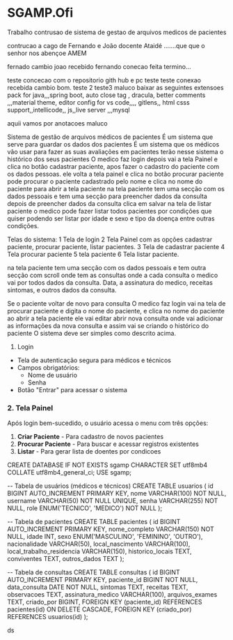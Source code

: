 # SGAMP.Ofi
Trabalho contrusao de sistema de gestao de arquivos medicos de pacientes
 
contrucao a cago de Fernando e João docente Ataidé .......que que o senhor nos abençoe
AMEM


fernado cambio
joao recebido
fernando conecao feita termino...

teste concecao com o repositorio gith hub e pc teste teste
conexao recebida cambio bom.
teste 2
teste3
maluco baixar as seguintes extensoes pack for java,,,spring boot, auto close tag , dracula, better comments ,,,material theme, editor config for vs code,,,, gitlens,, html csss support,,intellicode,, js,,live server ,,,mysql




aquii vamos por anotacoes maluco 

Sistema de gestão de arquivos médicos de pacientes
É um sistema que serve para guardar os dados dos pacientes 
É um sistema que os médicos vão usar para fazer as suas avaliações em pacientes terão nesse sistema o histórico dos seus pacientes
O medico faz login 
depois vai a tela Painel e clica no botão cadastrar paciente, 
apos fazer o cadastro do paciente com os dados pessoas.  ele volta a tela painel e clica no botão procurar paciente pode procurar o paciente cadastrado pelo nome e clica no nome do paciente para abrir a tela paciente
na tela paciente tem uma secção com os dados pessoais e tem uma secção para preencher dados da consulta depois de preencher dados da consulta clica em salvar 
na tela de listar paciente o medico pode fazer listar todos pacientes por condições que quiser podendo ser listar por idade e sexo e tipo da doença entre outras condições.

Telas do sistema:
1 Tela de login
2 Tela Painel com as opções cadastrar paciente, procurar paciente, listar pacientes.
3 Tela de cadastrar paciente
4 Tela procurar paciente
5 tela paciente 
6 Tela listar paciente.


na tela paciente tem uma secção com os dados pessoais e tem outra secção com scroll onde tem as consultas onde a cada consulta o medico vai por todos dados da consulta. Data, a assinatura do medico, receitas sintomas, e outros dados da consulta.

Se o paciente voltar de novo para consulta O medico faz login vai na tela de procurar paciente e digita o nome do paciente, e clica no nome do paciente ao abrir a tela paciente ele vai editar abrir nova consulta onde vai adicionar as informações da nova consulta e assim vai se criando o histórico do paciente
O sistema deve ser simples como descrito acima.

1.	Login
- Tela de autenticação segura para médicos e técnicos
- Campos obrigatórios:
  - Nome de usuário
  - Senha
- Botão "Entrar" para acessar o sistema

### 2. Tela Painel
Após login bem-sucedido, o usuário acessa o menu com três opções:
1. **Criar Paciente** - Para cadastro de novos pacientes
2. **Procurar Paciente** - Para buscar e acessar registros existentes
3. **Listar** - Para gerar lista de doentes por condicoes 



CREATE DATABASE IF NOT EXISTS sgamp CHARACTER SET utf8mb4 COLLATE utf8mb4_general_ci;
USE sgamp;

-- Tabela de usuários (médicos e técnicos)
CREATE TABLE usuarios (
    id BIGINT AUTO_INCREMENT PRIMARY KEY,
    nome VARCHAR(100) NOT NULL,
    username VARCHAR(50) NOT NULL UNIQUE,
    senha VARCHAR(255) NOT NULL,
    role ENUM('TECNICO', 'MEDICO') NOT NULL
);

-- Tabela de pacientes
CREATE TABLE pacientes (
    id BIGINT AUTO_INCREMENT PRIMARY KEY,
    nome_completo VARCHAR(150) NOT NULL,
    idade INT,
    sexo ENUM('MASCULINO', 'FEMININO', 'OUTRO'),
    nacionalidade VARCHAR(50),
    local_nascimento VARCHAR(100),
    local_trabalho_residencia VARCHAR(150),
    historico_locais TEXT,
    conviventes TEXT,
    outros_dados TEXT
);

-- Tabela de consultas
CREATE TABLE consultas (
    id BIGINT AUTO_INCREMENT PRIMARY KEY,
    paciente_id BIGINT NOT NULL,
    data_consulta DATE NOT NULL,
    sintomas TEXT,
    receitas TEXT,
    observacoes TEXT,
    assinatura_medico VARCHAR(100),
    arquivos_exames TEXT,
    criado_por BIGINT,
    FOREIGN KEY (paciente_id) REFERENCES pacientes(id) ON DELETE CASCADE,
    FOREIGN KEY (criado_por) REFERENCES usuarios(id)
);

ds
